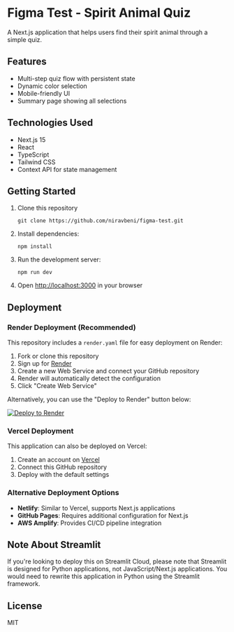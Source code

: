 # Figma Test - Spirit Animal Quiz

A Next.js application that helps users find their spirit animal through a simple quiz.

## Features

- Multi-step quiz flow with persistent state
- Dynamic color selection
- Mobile-friendly UI
- Summary page showing all selections

## Technologies Used

- Next.js 15
- React
- TypeScript
- Tailwind CSS
- Context API for state management

## Getting Started

1. Clone this repository
   ```
   git clone https://github.com/niravbeni/figma-test.git
   ```
2. Install dependencies:
   ```
   npm install
   ```
3. Run the development server:
   ```
   npm run dev
   ```
4. Open [http://localhost:3000](http://localhost:3000) in your browser

## Deployment

### Render Deployment (Recommended)

This repository includes a `render.yaml` file for easy deployment on Render:

1. Fork or clone this repository
2. Sign up for [Render](https://render.com)
3. Create a new Web Service and connect your GitHub repository
4. Render will automatically detect the configuration
5. Click "Create Web Service"

Alternatively, you can use the "Deploy to Render" button below:

[![Deploy to Render](https://render.com/images/deploy-to-render-button.svg)](https://render.com/deploy)

### Vercel Deployment

This application can also be deployed on Vercel:

1. Create an account on [Vercel](https://vercel.com)
2. Connect this GitHub repository
3. Deploy with the default settings

### Alternative Deployment Options

- **Netlify**: Similar to Vercel, supports Next.js applications
- **GitHub Pages**: Requires additional configuration for Next.js
- **AWS Amplify**: Provides CI/CD pipeline integration

## Note About Streamlit

If you're looking to deploy this on Streamlit Cloud, please note that Streamlit is designed for Python applications, not JavaScript/Next.js applications. You would need to rewrite this application in Python using the Streamlit framework.

## License

MIT
